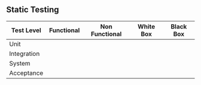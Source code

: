 
## Static Testing
|Test Level    | Functional | Non Functional | White Box | Black Box |
|--------------|------------|----------------|-----------|-----------|
| Unit         |            |                |           |           |
| Integration  |            |                |           |           |
| System       |            |                |           |           |
| Acceptance   |            |                |           |           |